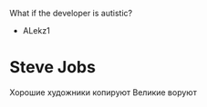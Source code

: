 What if the developer is autistic?
- ALekz1

# Steve Jobs

Хорошие художники копируют
Великие воруют

